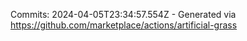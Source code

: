 Commits: 2024-04-05T23:34:57.554Z - Generated via https://github.com/marketplace/actions/artificial-grass
<br>
